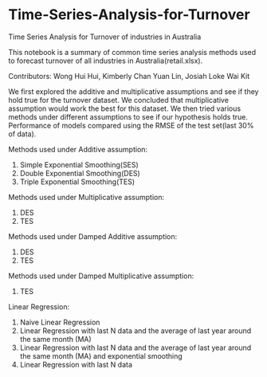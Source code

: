 # Time-Series-Analysis-for-Turnover
Time Series Analysis for Turnover of industries in Australia

This notebook is a summary of common time series analysis methods used to forecast turnover of all industries in Australia(retail.xlsx).

Contributors: Wong Hui Hui, Kimberly Chan Yuan Lin, Josiah Loke Wai Kit

We first explored the additive and multiplicative assumptions and see if they hold true for the turnover dataset. We concluded that multiplicative assumption would work the best for this dataset. We then tried various methods under different assumptions to see if our hypothesis holds true. Performance of models compared using the RMSE of the test set(last 30% of data).

Methods used under Additive assumption:

1) Simple Exponential Smoothing(SES)
2) Double Exponential Smoothing(DES)
3) Triple Exponential Smoothing(TES)

Methods used under Multiplicative assumption:

1) DES
2) TES

Methods used under Damped Additive assumption:

1) DES
2) TES

Methods used under Damped Multiplicative assumption:

1) TES

Linear Regression:

1) Naive Linear Regression
2) Linear Regression with last N data and the average of last year around the same month (MA)
3) Linear Regression with last N data and the average of last year around the same month (MA) and exponential smoothing
4) Linear Regression with last N data
